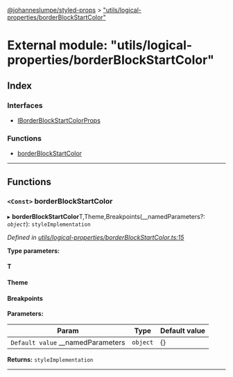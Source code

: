 [@johanneslumpe/styled-props](../README.md) > ["utils/logical-properties/borderBlockStartColor"](../modules/_utils_logical_properties_borderblockstartcolor_.md)

# External module: "utils/logical-properties/borderBlockStartColor"

## Index

### Interfaces

* [IBorderBlockStartColorProps](../interfaces/_utils_logical_properties_borderblockstartcolor_.iborderblockstartcolorprops.md)

### Functions

* [borderBlockStartColor](_utils_logical_properties_borderblockstartcolor_.md#borderblockstartcolor)

---

## Functions

<a id="borderblockstartcolor"></a>

### `<Const>` borderBlockStartColor

▸ **borderBlockStartColor**T,Theme,Breakpoints(__namedParameters?: *`object`*): `styleImplementation`

*Defined in [utils/logical-properties/borderBlockStartColor.ts:15](https://github.com/johanneslumpe/styled-props/blob/3abf398/src/utils/logical-properties/borderBlockStartColor.ts#L15)*

**Type parameters:**

#### T 
#### Theme 
#### Breakpoints 
**Parameters:**

| Param | Type | Default value |
| ------ | ------ | ------ |
| `Default value` __namedParameters | `object` |  {} |

**Returns:** `styleImplementation`

___

